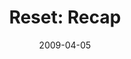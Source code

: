 ---
layout: message
category: message
series: "Reset"
title: "Reset: Recap"
date: 2009-04-05
message_id: 556
---